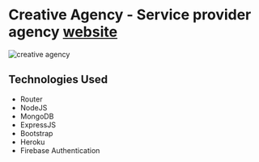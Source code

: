 # Creative Agency - Service provider agency [website](https://creative-agency1.netlify.app/)

![creative agency](https://i.ibb.co/hmVYNyG/Capture.png)

## Technologies Used 
    
* Router
* NodeJS
* MongoDB
* ExpressJS 
* Bootstrap
* Heroku 
* Firebase Authentication
